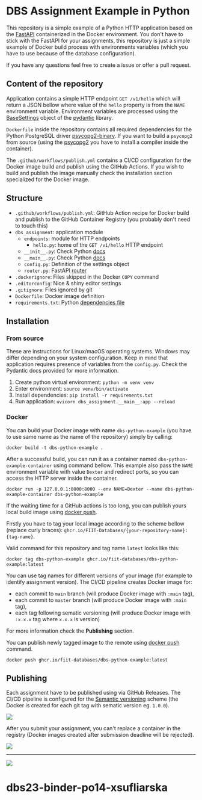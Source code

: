 # DBS Assignment Example in Python

This repository is a simple example of a Python HTTP application based on the [FastAPI](https://fastapi.tiangolo.com/)
containerized in the Docker environment. You don't have to stick with the FastAPI for your assignments, this repository
is just a simple example of Docker build process with environments variables (which you have to use because of the
database configuration).

If you have any questions feel free to create a issue or offer a pull request.

## Content of the repository

Application contains a simple HTTP endpoint `GET /v1/hello` which will return a JSON bellow where value of the `hello`
property is from the `NAME` environment variable. Environment variables are processed using the
[BaseSettings](https://docs.pydantic.dev/usage/settings/) object of the [pydantic](https://docs.pydantic.dev/) library.

`Dockerfile` inside the repository contains all required dependencies for the Python PostgreSQL driver
[psycopg2-binary](https://pypi.org/project/psycopg2-binary/). If you want to build a `psycopg2` from source (using the
[psycopg2](https://pypi.org/project/psycopg2/) you have to install a compiler inside the container).

The `.github/workflows/publish.yml` contains a CI/CD configuration for the Docker image build and publish using the
GitHub Actions. If you wish to build and publish the image manually check the installation section specialized for the
Docker image.

## Structure

- `.github/workflows/publish.yml`: GitHub Action recipe for Docker build and publish to the GitHub Container Registry
(you probably don't need to touch this)
- `dbs_assignment`: application module
  - `endpoints`: module for HTTP endpoints
    - `hello.py`: home of the `GET /v1/hello` HTTP endpoint
  - `__init__.py`: Check Python [docs](https://docs.python.org/3/tutorial/modules.html#packages)
  - `__main__.py`: Check Python [docs](https://docs.python.org/3/library/__main__.html)
  - `config.py`: Definition of the settings object
  - `router.py`: FastAPI [router](https://fastapi.tiangolo.com/tutorial/bigger-applications/?h=#apirouter)
- `.dockerignore`: Files skipped in the Docker `COPY` command
- `.editorconfig`: Nice & shiny editor settings
- `.gitignore`: Files ignored by git
- `Dockerfile`: Docker image definition
- `requirements.txt`: Python [dependencies file](https://pip.pypa.io/en/stable/reference/requirements-file-format/)

## Installation

### From source

These are instructions for Linux/macOS operating systems. Windows may differ depending on your system configuration.
Keep in mind that application requires presence of variables from the `config.py`. Check the Pydantic docs provided
for more information.

1. Create python virtual environment: `python -m venv venv`
2. Enter environment: `source venv/bin/activate`
3. Install dependencies: `pip install -r requirements.txt`
4. Run application: `uvicorn dbs_assignment.__main__:app --reload`

### Docker

You can build your Docker image with name `dbs-python-example` (you have to use same name as the name of the
repository) simply by calling:

```shell
docker build -t dbs-python-example .
```

After a successful build, you can run it as a container named `dbs-python-example-container` using command bellow.
This example also pass the `NAME` environment variable with value `Dexter` and redirect ports, so you can access the
HTTP server inside the container.

```shell
docker run -p 127.0.0.1:8000:8000 --env NAME=Dexter --name dbs-python-example-container dbs-python-example
```

If the waiting time for a GitHub actions is too long, you can publish yours local build image
using [docker push](https://docs.docker.com/engine/reference/commandline/push/).

Firstly you have to tag your local image according to the scheme bellow (replace curly braces):
`ghcr.io/FIIT-Databases/{your-repository-name}:{tag-name}`.

Valid command for this repository and tag name `latest` looks like this:

```shell
docker tag dbs-python-example ghcr.io/fiit-databases/dbs-python-example:latest
```

You can use tag names for different versions of your image (for example to identify assignment version). The CI/CD
pipeline creates Docker image for:

- each commit to `main` branch (will produce Docker image with `:main` tag),
- each commit to `master` branch (will produce Docker image with `:main` tag),
- each tag following sematic versioning (will produce Docker image with `:x.x.x` tag where `x.x.x` is version)

For more information check the **Publishing** section.

You can publish newly tagged image to the remote using
[docker push](https://docs.docker.com/engine/reference/commandline/push/) command.

```shell
docker push ghcr.io/fiit-databases/dbs-python-example:latest
```

## Publishing

Each assignment have to be published using via GitHub Releases. The CI/CD pipeline is configured for the [Semantic
versioning](https://semver.org/) scheme (the Docker is created for each git tag with sematic version eg. `1.0.0`).

![](docs/publish.gif)

After you submit your assignment, you can't replace a container in the registry (Docker images created after
submission deadline will be rejected).

![](docs/releases.gif)

---
![](docs/fiit.png)
# dbs23-binder-po14-xsufliarska
